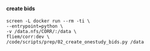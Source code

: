 

#### create bids
    screen -L docker run --rm -ti \
    --entrypoint=python \
    -v /data.nfs/CORR/:/data \
    fliem/corr:dev \
    /code/scripts/prep/02_create_onestudy_bids.py /data
